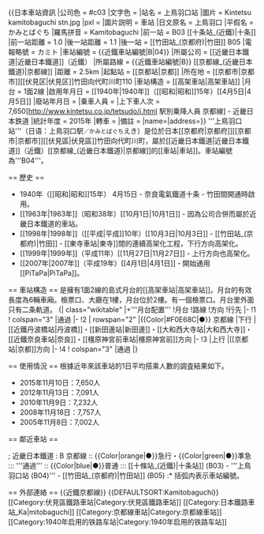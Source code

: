 {{日本車站資訊
|公司色       = #c03
|文字色     = 
|站名       = 上鳥羽口站
|圖片       = Kintetsu kamitobaguchi stn.jpg
|pxl       = 
|圖片説明   = 車站
|日文原名 = 上鳥羽口
|平假名   = かみとばぐち
|羅馬拼音   = Kamitobaguchi
|前一站     = B03 [[十条站_(近鐵)|十条]]
|前一站距離     = 1.0
|後一站距離     = 1.1
|後一站     = [[竹田站_(京都府)|竹田]] B05
|電報略號   = カミト
|車站編號     = {{近鐵車站編號|B|04}}
|所屬公司 =  [[近畿日本鐵道|近畿日本鐵道]]（近鐵）
|所屬路線   = {{近鐵車站編號|B}} [[京都線_(近畿日本鐵道)|京都線]]
|距離     = 2.5km
|起點站     = [[京都站|京都]]
|所在地     = [[京都市|京都市]][[伏見区|伏見区]]竹田向代町川町110
|車站構造     = [[高架車站|高架車站]]
|月台     = 1面2線
|啟用年月日 = [[1940年|1940年]]（[[昭和|昭和]]15年）[[4月5日|4月5日]]
|廢站年月日 = 
|乗車人員   = 
|上下車人次   = 7,650<ref>[http://www.kintetsu.co.jp/tetsudo/i.html 駅別乗降人員 京都線] - 近畿日本鉄道</ref>
|統計年度   = 2015年
|轉車       = 
|備註       = 
|name=|address=}}
'''上鳥羽口站'''（日语：上鳥羽口駅<small>／かみとばぐち</small>えき）是位於日本[[京都府|京都府]][[京都市|京都市]][[伏見區|伏見區]]竹田向代町川町，屬於[[近畿日本鐵道|近畿日本鐵道]]（近鐵）[[京都線_(近畿日本鐵道)|京都線]]的[[車站|車站]]。車站編號為'''B04'''。

== 歷史 ==

* 1940年（[[昭和|昭和]]15年） 4月15日 - 奈良電氣鐵道十条 - 竹田間開通時啟用。
* [[1963年|1963年]]（昭和38年）[[10月1日|10月1日]] - 因為公司合併而屬於近畿日本鐵道的車站。
* [[1998年|1998年]]（[[平成|平成]]10年）[[10月3日|10月3日]] - [[竹田站_(京都府)|竹田]] - [[東寺車站|東寺]]間的連續高架化工程，下行方向高架化。
* [[1999年|1999年]]（平成11年）[[11月27日|11月27日]] - 上行方向也高架化。
* [[2007年|2007年]]（平成19年）[[4月1日|4月1日]] - 開始通用[[PiTaPa|PiTaPa]]。

== 車站構造 ==
是擁有1面2線的島式月台的[[高架車站|高架車站]]。月台的有效長度為6輛車廂。檢票口、大廳在1樓，月台位於2樓。有一個檢票口。月台里外面只有二条軌道。
{| class="wikitable"
|+'''月台配置'''
!月台
!路線
!方向
!行先
|-
!1
! colspan="3" |通過
|-
!2
| rowspan="2" |{{Color|#F0E68C|●}} 京都線
|下行
|[[近鐵丹波橋站|丹波橋]]・[[新田邊站|新田邊]]・[[大和西大寺站|大和西大寺]]・[[近鐵奈良車站|奈良]]・[[橿原神宮前車站|橿原神宮前]]方向
|-
!3
|上行
|[[京都站|京都]]方向
|-
!4
! colspan="3" |通過
|}

== 使用情況 ==
根據近年來該車站的1日平均搭乘人數的調査結果如下。

* 2015年11月10日：7,650人
* 2012年11月13日：7,091人
* 2010年11月9日：7,232人
* 2008年11月18日：7,757人
* 2005年11月8日：7,002人

== 鄰近車站 ==

; 近畿日本鐵道
: B 京都線
:: {{Color|orange|●}}急行・{{Color|green|●}}準急
::: '''通過'''
:: {{Color|blue|●}}普通
::: [[十條站_(近鐵)|十条站]] (B03) - '''上鳥羽口站 (B04)''' - [[竹田站_(京都府)|竹田站]] (B05)
:* 括弧内表示車站編號。

== 外部連絡 ==
{{近鐵京都線}}
{{DEFAULTSORT:Kamitobaguchi}}
[[Category:伏見區鐵路車站|Category:伏見區鐵路車站]]
[[Category:日本鐵路車站_Ka|mitobaguchi]]
[[Category:京都線車站|Category:京都線車站]]
[[Category:1940年启用的铁路车站|Category:1940年启用的铁路车站]]